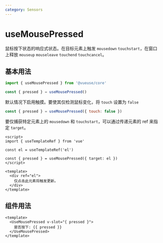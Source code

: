```yaml
---
category: Sensors
---
```


# useMousePressed

鼠标按下状态的响应式状态。在目标元素上触发 `mousedown` `touchstart`，在窗口上释放 `mouseup` `mouseleave` `touchend` `touchcancel`。

## 基本用法

```js
import { useMousePressed } from '@vueuse/core'

const { pressed } = useMousePressed()
```

默认情况下启用触摸。要使其仅检测鼠标变化，将 `touch` 设置为 `false`

```js
const { pressed } = useMousePressed({ touch: false })
```

要仅捕获特定元素上的 `mousedown` 和 `touchstart`，可以通过传递元素的 ref 来指定 `target`。

```vue
<script>
import { useTemplateRef } from 'vue'

const el = useTemplateRef('el')

const { pressed } = useMousePressed({ target: el })
</script>

<template>
  <div ref="el">
    仅点击此元素将触发更新。
  </div>
</template>
```

## 组件用法

```vue
<template>
  <UseMousePressed v-slot="{ pressed }">
    是否按下: {{ pressed }}
  </UseMousePressed>
</template>
```
